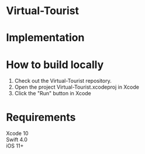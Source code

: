 # Virtual-Tourist

# Implementation

# How to build locally

1. Check out the Virtual-Tourist repository.
2. Open the project Virtual-Tourist.xcodeproj in Xcode
3. Click the "Run" button in Xcode

# Requirements

Xcode 10  
Swift 4.0  
iOS 11+
